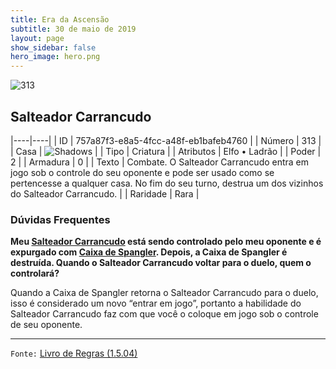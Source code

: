```yaml
---
title: Era da Ascensão
subtitle: 30 de maio de 2019
layout: page
show_sidebar: false
hero_image: hero.png
---
```


![313](https://cdn.keyforgegame.com/media/card_front/pt/435_313_JMR7XGC67RX7_pt.png)

## Salteador Carrancudo

|----|----|
| ID | 757a87f3-e8a5-4fcc-a48f-eb1bafeb4760 |
| Número | 313 |
| Casa | ![Shadows](https://archonarcana.com/images/thumb/e/ee/Shadows.png/22px-Shadows.png "Sombras") |
| Tipo | Criatura |
| Atributos | Elfo • Ladrão |
| Poder | 2 |
| Armadura | 0 |
| Texto | Combate. O Salteador Carrancudo entra em jogo sob o controle do seu oponente e pode ser usado como se pertencesse a qualquer casa. No fim do seu turno, destrua um dos vizinhos do Salteador Carrancudo. |
| Raridade | Rara |

### Dúvidas Frequentes

**Meu [Salteador Carrancudo](/aoa/313) está sendo controlado pelo
meu oponente e é expurgado com [Caixa de Spangler](/cota/132).
Depois, a Caixa de Spangler é destruída. Quando o Salteador
Carrancudo voltar para o duelo, quem o controlará?**

Quando a Caixa de Spangler retorna o Salteador Carrancudo para
o duelo, isso é considerado um novo “entrar em jogo”, portanto a
habilidade do Salteador Carrancudo faz com que você o coloque em
jogo sob o controle de seu oponente.

<hr/>

`Fonte:` [Livro de Regras (1.5.04)](https://drive.google.com/open?id=14pM1J8ZR_4hZbGFZt-ArQdAGsHCPEQdE)
